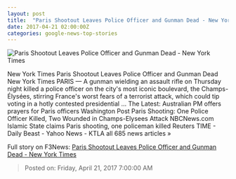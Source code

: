 ```yaml
---
layout: post
title:  "Paris Shootout Leaves Police Officer and Gunman Dead - New York Times"
date: 2017-04-21 02:00:00Z
categories: google-news-top-stories
---
```


![Paris Shootout Leaves Police Officer and Gunman Dead - New York Times](https://static01.nyt.com/images/2017/04/21/world/21Paris1Sub/21Paris1Sub-facebookJumbo.jpg)

New York Times Paris Shootout Leaves Police Officer and Gunman Dead New York Times PARIS — A gunman wielding an assault rifle on Thursday night killed a police officer on the city's most iconic boulevard, the Champs-Élysées, stirring France's worst fears of a terrorist attack, which could tip voting in a hotly contested presidential ... The Latest: Australian PM offers prayers for Paris officers Washington Post Paris Shooting: One Police Officer Killed, Two Wounded in Champs-Elysees Attack NBCNews.com Islamic State claims Paris shooting, one policeman killed Reuters TIME - Daily Beast - Yahoo News - KTLA all 685 news articles »


Full story on F3News: [Paris Shootout Leaves Police Officer and Gunman Dead - New York Times](http://www.f3nws.com/n/FuEfHD)

> Posted on: Friday, April 21, 2017 7:00:00 AM
